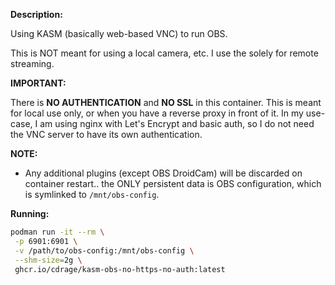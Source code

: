 **Description:**

 Using KASM (basically web-based VNC) to run OBS.
 
 This is NOT meant for using a local camera, etc. I use the solely for remote streaming.

 **IMPORTANT:**
 
 There is **NO AUTHENTICATION** and **NO SSL** in this container. This is meant for local use only, or when you have a reverse proxy in front of it.
 In my use-case, I am using nginx with Let's Encrypt and basic auth, so I do not need the VNC server to have its own authentication.

 **NOTE:**
 - Any additional plugins (except OBS DroidCam) will be discarded on container restart.. the ONLY persistent data is OBS configuration, which is symlinked to `/mnt/obs-config`.


 **Running:**

 ```sh
 podman run -it --rm \
  -p 6901:6901 \
  -v /path/to/obs-config:/mnt/obs-config \
  --shm-size=2g \
  ghcr.io/cdrage/kasm-obs-no-https-no-auth:latest
 ```
